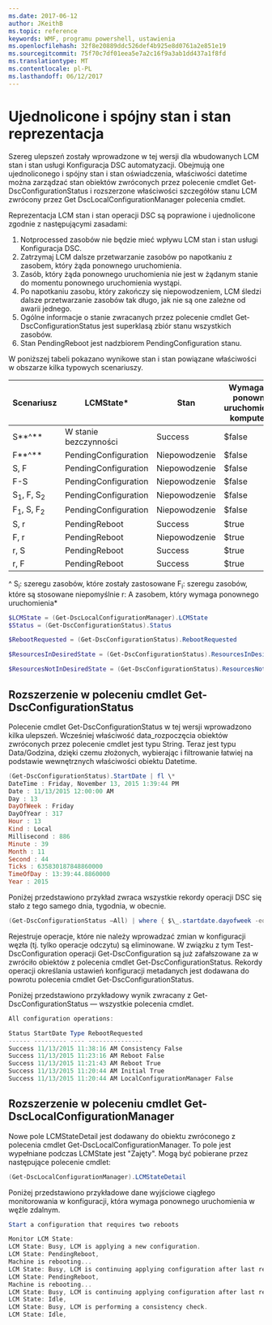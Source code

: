 ```yaml
---
ms.date: 2017-06-12
author: JKeithB
ms.topic: reference
keywords: WMF, programu powershell, ustawienia
ms.openlocfilehash: 32f8e20889ddc526def4b925e8d0761a2e851e19
ms.sourcegitcommit: 75f70c7df01eea5e7a2c16f9a3ab1dd437a1f8fd
ms.translationtype: MT
ms.contentlocale: pl-PL
ms.lasthandoff: 06/12/2017
---
```

# <a name="unified-and-consistent-state-and-status-representation"></a>Ujednolicone i spójny stan i stan reprezentacja

Szereg ulepszeń zostały wprowadzone w tej wersji dla wbudowanych LCM stan i stan usługi Konfiguracja DSC automatyzacji. Obejmują one ujednoliconego i spójny stan i stan oświadczenia, właściwości datetime można zarządzać stan obiektów zwróconych przez polecenie cmdlet Get-DscConfigurationStatus i rozszerzone właściwości szczegółów stanu LCM zwrócony przez Get DscLocalConfigurationManager polecenia cmdlet.

Reprezentacja LCM stan i stan operacji DSC są poprawione i ujednolicone zgodnie z następującymi zasadami:
1.  Notprocessed zasobów nie będzie mieć wpływu LCM stan i stan usługi Konfiguracja DSC.
2.  Zatrzymaj LCM dalsze przetwarzanie zasobów po napotkaniu z zasobem, który żąda ponownego uruchomienia.
3.  Zasób, który żąda ponownego uruchomienia nie jest w żądanym stanie do momentu ponownego uruchomienia wystąpi.
4.  Po napotkaniu zasobu, który zakończy się niepowodzeniem, LCM śledzi dalsze przetwarzanie zasobów tak długo, jak nie są one zależne od awarii jednego.
5.  Ogólne informacje o stanie zwracanych przez polecenie cmdlet Get-DscConfigurationStatus jest superklasą zbiór stanu wszystkich zasobów.
6.  Stan PendingReboot jest nadzbiorem PendingConfiguration stanu.

W poniższej tabeli pokazano wynikowe stan i stan powiązane właściwości w obszarze kilka typowych scenariuszy.

| **Scenariusz**                    | **LCMState\***       | **Stan** | **Wymagane ponowne uruchomienie komputera**  | **ResourcesInDesiredState**  | **ResourcesNotInDesiredState** |
|---------------------------------|----------------------|------------|---------------|------------------------------|--------------------------------|
| S**^**                          | W stanie bezczynności                 | Success    | $false        | S                            | $null                          |
| F**^**                          | PendingConfiguration | Niepowodzenie    | $false        | $null                        | F                              |
| S, F                             | PendingConfiguration | Niepowodzenie    | $false        | S                            | F                              |
| F-S                             | PendingConfiguration | Niepowodzenie    | $false        | S                            | F                              |
| S<sub>1</sub>, F, S<sub>2</sub> | PendingConfiguration | Niepowodzenie    | $false        | S<sub>1</sub>, S<sub>2</sub> | F                              |
| F<sub>1</sub>, S, F<sub>2</sub> | PendingConfiguration | Niepowodzenie    | $false        | S                            | F<sub>1</sub>, F<sub>2</sub>   |
| S, r                            | PendingReboot        | Success    | $true         | S                            | r                              |
| F, r                            | PendingReboot        | Niepowodzenie    | $true         | $null                        | F, r                           |
| r, S                            | PendingReboot        | Success    | $true         | $null                        | r                              |
| r, F                            | PendingReboot        | Success    | $true         | $null                        | r                              |

^ S<sub>i</sub>: szeregu zasobów, które zostały zastosowane F<sub>i</sub>: szeregu zasobów, które są stosowane niepomyślnie r: A zasobem, który wymaga ponownego uruchomienia\*

```powershell
$LCMState = (Get-DscLocalConfigurationManager).LCMState
$Status = (Get-DscConfigurationStatus).Status

$RebootRequested = (Get-DscConfigurationStatus).RebootRequested

$ResourcesInDesiredState = (Get-DscConfigurationStatus).ResourcesInDesiredState

$ResourcesNotInDesiredState = (Get-DscConfigurationStatus).ResourcesNotInDesiredState
```
## <a name="enhancement-in-get-dscconfigurationstatus-cmdlet"></a>Rozszerzenie w poleceniu cmdlet Get-DscConfigurationStatus

Polecenie cmdlet Get-DscConfigurationStatus w tej wersji wprowadzono kilka ulepszeń. Wcześniej właściwość data_rozpoczęcia obiektów zwróconych przez polecenie cmdlet jest typu String. Teraz jest typu Data/Godzina, dzięki czemu złożonych, wybierając i filtrowanie łatwiej na podstawie wewnętrznych właściwości obiektu Datetime.
```powershell
(Get-DscConfigurationStatus).StartDate | fl \*
DateTime : Friday, November 13, 2015 1:39:44 PM
Date : 11/13/2015 12:00:00 AM
Day : 13
DayOfWeek : Friday
DayOfYear : 317
Hour : 13
Kind : Local
Millisecond : 886
Minute : 39
Month : 11
Second : 44
Ticks : 635830187848860000
TimeOfDay : 13:39:44.8860000
Year : 2015
```

Poniżej przedstawiono przykład zwraca wszystkie rekordy operacji DSC się stało z tego samego dnia, tygodnia, w obecnie.
```powershell
(Get-DscConfigurationStatus –All) | where { $\_.startdate.dayofweek -eq (Get-Date).DayOfWeek }
```

Rejestruje operacje, które nie należy wprowadzać zmian w konfiguracji węzła (tj. tylko operacje odczytu) są eliminowane. W związku z tym Test-DscConfiguration operacji Get-DscConfiguration są już zafałszowane za w zwróciło obiektów z polecenia cmdlet Get-DscConfigurationStatus.
Rekordy operacji określania ustawień konfiguracji metadanych jest dodawana do powrotu polecenia cmdlet Get-DscConfigurationStatus.

Poniżej przedstawiono przykładowy wynik zwracany z Get-DscConfigurationStatus — wszystkie polecenia cmdlet.
```powershell
All configuration operations:

Status StartDate Type RebootRequested
------ --------- ---- ---------------
Success 11/13/2015 11:38:16 AM Consistency False
Success 11/13/2015 11:23:16 AM Reboot False
Success 11/13/2015 11:21:43 AM Reboot True
Success 11/13/2015 11:20:44 AM Initial True
Success 11/13/2015 11:20:44 AM LocalConfigurationManager False
```

## <a name="enhancement-in-get-dsclocalconfigurationmanager-cmdlet"></a>Rozszerzenie w poleceniu cmdlet Get-DscLocalConfigurationManager
Nowe pole LCMStateDetail jest dodawany do obiektu zwróconego z polecenia cmdlet Get-DscLocalConfigurationManager. To pole jest wypełniane podczas LCMState jest "Zajęty". Mogą być pobierane przez następujące polecenie cmdlet:
```powershell
(Get-DscLocalConfigurationManager).LCMStateDetail
```

Poniżej przedstawiono przykładowe dane wyjściowe ciągłego monitorowania w konfiguracji, która wymaga ponownego uruchomienia w węźle zdalnym.
```powershell
Start a configuration that requires two reboots

Monitor LCM State:
LCM State: Busy, LCM is applying a new configuration.
LCM State: PendingReboot,
Machine is rebooting...
LCM State: Busy, LCM is continuing applying configuration after last reboot.
LCM State: PendingReboot,
Machine is rebooting...
LCM State: Busy, LCM is continuing applying configuration after last reboot.
LCM State: Idle,
LCM State: Busy, LCM is performing a consistency check.
LCM State: Idle,
```

